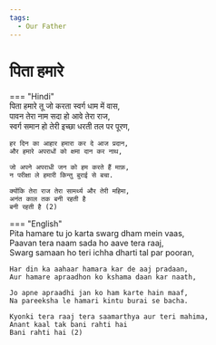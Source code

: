 ```yaml
---  
tags:  
  - Our Father  
---  
```

# पिता हमारे  

=== "Hindi"  
    पिता हमारे तू जो करता स्वर्ग धाम में वास,  
    पावन तेरा नाम सदा हो आवे तेरा राज,  
    स्वर्ग समान हो तेरी इच्छा धरती तल पर पूरण,  

    हर दिन का आहार हमारा कर दे आज प्रदान,  
    और हमारे अपराधों को क्षमा दान कर नाथ,  

    जो अपने अपराधी जन को हम करते हैं माफ़,  
    न परीक्षा ले हमारी किन्तु बुराई से बचा.  

    क्योंकि तेरा राज तेरा सामर्थ्य और तेरी महिमा,  
    अनंत काल तक बनी रहती है  
    बनी रहती है (2)  

=== "English"  
    Pita hamare tu jo karta swarg dham mein vaas,  
    Paavan tera naam sada ho aave tera raaj,  
    Swarg samaan ho teri ichha dharti tal par pooran,  

    Har din ka aahaar hamara kar de aaj pradaan,  
    Aur hamare apraadhon ko kshama daan kar naath,  

    Jo apne apraadhi jan ko ham karte hain maaf,  
    Na pareeksha le hamari kintu burai se bacha.  

    Kyonki tera raaj tera saamarthya aur teri mahima,  
    Anant kaal tak bani rahti hai  
    Bani rahti hai (2)  